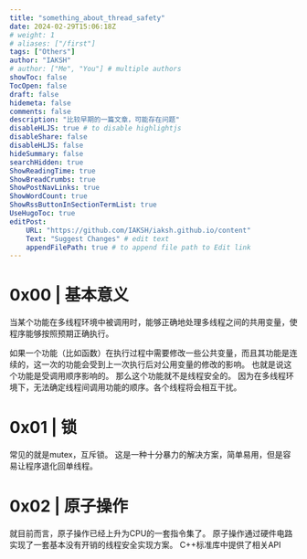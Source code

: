 ```yaml
---
title: "something_about_thread_safety"
date: 2024-02-29T15:06:18Z
# weight: 1
# aliases: ["/first"]
tags: ["Others"]
author: "IAKSH"
# author: ["Me", "You"] # multiple authors
showToc: false
TocOpen: false
draft: false
hidemeta: false
comments: false
description: "比较早期的一篇文章，可能存在问题"
disableHLJS: true # to disable highlightjs
disableShare: false
disableHLJS: false
hideSummary: false
searchHidden: true
ShowReadingTime: true
ShowBreadCrumbs: true
ShowPostNavLinks: true
ShowWordCount: true
ShowRssButtonInSectionTermList: true
UseHugoToc: true
editPost:
    URL: "https://github.com/IAKSH/iaksh.github.io/content"
    Text: "Suggest Changes" # edit text
    appendFilePath: true # to append file path to Edit link
---
```


# 0x00 | 基本意义
当某个功能在多线程环境中被调用时，能够正确地处理多线程之间的共用变量，使程序能够按照预期正确执行。

如果一个功能（比如函数）在执行过程中需要修改一些公共变量，而且其功能是连续的，这一次的功能会受到上一次执行后对公用变量的修改的影响。
也就是说这个功能是受调用顺序影响的。
那么这个功能就不是线程安全的。
因为在多线程环境下，无法确定线程间调用功能的顺序。各个线程将会相互干扰。

# 0x01 | 锁
常见的就是mutex，互斥锁。
这是一种十分暴力的解决方案，简单易用，但是容易让程序退化回单线程。

# 0x02 | 原子操作
就目前而言，原子操作已经上升为CPU的一套指令集了。
原子操作通过硬件电路实现了一套基本没有开销的线程安全实现方案。
C++标准库中提供了相关API